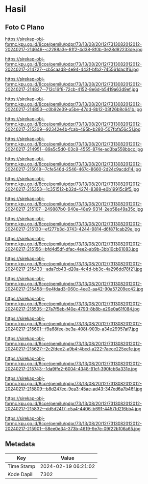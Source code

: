 # Hasil

## Foto C Plano

https://sirekap-obj-formc.kpu.go.id/8cce/pemilu/pdpr/73/13/08/20/12/7313082012012-20240217-214649--c2288a3e-81f2-4d38-8f0b-0e28d92233de.jpg

https://sirekap-obj-formc.kpu.go.id/8cce/pemilu/pdpr/73/13/08/20/12/7313082012012-20240217-214727--cb5caad8-4e94-443f-bfb2-745561dac1f6.jpg

https://sirekap-obj-formc.kpu.go.id/8cce/pemilu/pdpr/73/13/08/20/12/7313082012012-20240217-214827--712c16f8-72cb-4152-8e6d-b5419a63d9ef.jpg

https://sirekap-obj-formc.kpu.go.id/8cce/pemilu/pdpr/73/13/08/20/12/7313082012012-20240217-214853--c0b92e39-a5be-47dd-8b12-03f26b8c641b.jpg

https://sirekap-obj-formc.kpu.go.id/8cce/pemilu/pdpr/73/13/08/20/12/7313082012012-20240217-215309--92342e4b-fcab-495b-b280-507fbfa56c51.jpg

https://sirekap-obj-formc.kpu.go.id/8cce/pemilu/pdpr/73/13/08/20/12/7313082012012-20240217-214951--89a5c5d0-03c8-4555-874e-ad3ba558bbcc.jpg

https://sirekap-obj-formc.kpu.go.id/8cce/pemilu/pdpr/73/13/08/20/12/7313082012012-20240217-215018--7cfe546d-2546-467c-8660-2d24c9acdd14.jpg

https://sirekap-obj-formc.kpu.go.id/8cce/pemilu/pdpr/73/13/08/20/12/7313082012012-20240217-215353--1c351512-b32d-4274-8388-e0b19915c9f5.jpg

https://sirekap-obj-formc.kpu.go.id/8cce/pemilu/pdpr/73/13/08/20/12/7313082012012-20240217-215107--249887b0-940e-48e9-9314-2eb58e49a35c.jpg

https://sirekap-obj-formc.kpu.go.id/8cce/pemilu/pdpr/73/13/08/20/12/7313082012012-20240217-215130--ef277b3d-3743-4244-9814-d6f871cab29e.jpg

https://sirekap-obj-formc.kpu.go.id/8cce/pemilu/pdpr/73/13/08/20/12/7313082012012-20240217-215156--bfd4d5df-dfac-4ee2-ab9b-3bb10cb61083.jpg

https://sirekap-obj-formc.kpu.go.id/8cce/pemilu/pdpr/73/13/08/20/12/7313082012012-20240217-215430--ada7cb43-d20a-4c4d-bb3c-4a296dd78f21.jpg

https://sirekap-obj-formc.kpu.go.id/8cce/pemilu/pdpr/73/13/08/20/12/7313082012012-20240217-215458--9e4fdad3-060c-4ee3-aa42-90a57209ec42.jpg

https://sirekap-obj-formc.kpu.go.id/8cce/pemilu/pdpr/73/13/08/20/12/7313082012012-20240217-215535--27a7f5eb-f40e-4793-8b8b-e29e0a61f084.jpg

https://sirekap-obj-formc.kpu.go.id/8cce/pemilu/pdpr/73/13/08/20/12/7313082012012-20240217-215601--f9a68fee-be3a-408f-903b-a34e29957af7.jpg

https://sirekap-obj-formc.kpu.go.id/8cce/pemilu/pdpr/73/13/08/20/12/7313082012012-20240217-215627--2c2fdee2-a9b4-4bcd-a222-7aece225ee1e.jpg

https://sirekap-obj-formc.kpu.go.id/8cce/pemilu/pdpr/73/13/08/20/12/7313082012012-20240217-215743--1da9ffe2-6004-4348-91cf-390fcb6a331e.jpg

https://sirekap-obj-formc.kpu.go.id/8cce/pemilu/pdpr/73/13/08/20/12/7313082012012-20240217-215809--b8d247ec-9ea3-45ae-ad43-347ed6a7b46f.jpg

https://sirekap-obj-formc.kpu.go.id/8cce/pemilu/pdpr/73/13/08/20/12/7313082012012-20240217-215832--dd5d24f7-c5a4-4406-b691-4457fd216bb4.jpg

https://sirekap-obj-formc.kpu.go.id/8cce/pemilu/pdpr/73/13/08/20/12/7313082012012-20240217-215901--58ee0e34-373b-4619-9e7e-09f22b106a65.jpg


## Metadata

| Key        | Value               |
| ---------- | ------------------- |
| Time Stamp | 2024-02-19 06:21:02 |
| Kode Dapil | 7302                |



